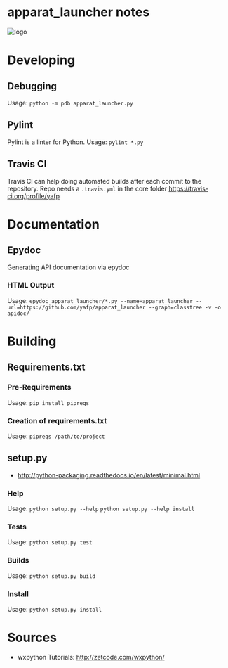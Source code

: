 apparat_launcher notes
==========

![logo](https://raw.githubusercontent.com/yafp/apparat_launcher/master/apparat_launcher/gfx/core/128/appIcon.png)


# Developing
## Debugging
Usage: ```python -m pdb apparat_launcher.py```

## Pylint
Pylint is a linter for Python.
Usage: ```pylint *.py```

## Travis CI
Travis CI can help doing automated builds after each commit to the repository. Repo needs a ```.travis.yml``` in the core folder
https://travis-ci.org/profile/yafp


# Documentation
## Epydoc
Generating API documentation via epydoc

### HTML Output
Usage:  ```epydoc apparat_launcher/*.py --name=apparat_launcher --url=https://github.com/yafp/apparat_launcher --graph=classtree -v -o apidoc/```



# Building

## Requirements.txt
### Pre-Requirements
Usage: ```pip install pipreqs```

### Creation of requirements.txt
Usage:  ```pipreqs /path/to/project```

## setup.py
* http://python-packaging.readthedocs.io/en/latest/minimal.html

### Help
Usage: 
```python setup.py --help```
```python setup.py --help install```


### Tests
Usage: ```python setup.py test```

### Builds
Usage: ```python setup.py build```

### Install
Usage: ```python setup.py install```



# Sources
* wxpython Tutorials: http://zetcode.com/wxpython/

